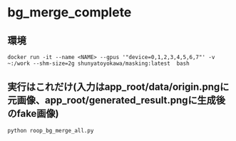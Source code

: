 # bg_merge_complete

## 環境
```
docker run -it --name <NAME> --gpus '"device=0,1,2,3,4,5,6,7"' -v ~:/work --shm-size=2g shunyatoyokawa/masking:latest  bash
```
## 実行はこれだけ(入力はapp_root/data/origin.pngに元画像、app_root/generated_result.pngに生成後のfake画像)

```
python roop_bg_merge_all.py
```
